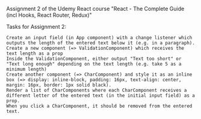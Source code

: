 Assignment 2 of the Udemy React course "React - The Complete Guide (incl Hooks, React Router, Redux)"

Tasks for Assignment 2:

    Create an input field (in App component) with a change listener which outputs the length of the entered text below it (e.g. in a paragraph).
    Create a new component (=> ValidationComponent) which receives the text length as a prop
    Inside the ValidationComponent, either output "Text too short" or "Text long enough" depending on the text length (e.g. take 5 as a minimum length)
    Create another component (=> CharComponent) and style it as an inline box (=> display: inline-block, padding: 16px, text-align: center, margin: 16px, border: 1px solid black).
    Render a list of CharComponents where each CharComponent receives a different letter of the entered text (in the initial input field) as a prop.
    When you click a CharComponent, it should be removed from the entered text.
